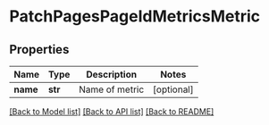 # PatchPagesPageIdMetricsMetric

## Properties
Name | Type | Description | Notes
------------ | ------------- | ------------- | -------------
**name** | **str** | Name of metric | [optional] 

[[Back to Model list]](../README.md#documentation-for-models) [[Back to API list]](../README.md#documentation-for-api-endpoints) [[Back to README]](../README.md)


